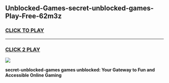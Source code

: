 
## Unblocked-Games-secret-unblocked-games-Play-Free-62m3z
<h3>
<a href="https://premium76.site?title=secret-unblocked-games&ref=18A">CLICK TO PLAY</a></h3>
<hr>

<h3>
<a href="https://premium76.site?title=secret-unblocked-games&ref=18A">CLICK 2 PLAY</a>
  
</h3>

<a href="https://premium76.site?title=secret-unblocked-games&ref=18A"><img src="https://clearcache.store/games.png"></a>


**secret-unblocked-games games unblocked: Your Gateway to Fun and Accessible Online Gaming**
